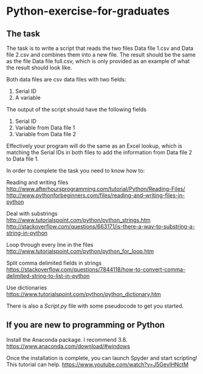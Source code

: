 # Python-exercise-for-graduates

## The task

The task is to write a script that reads the two files Data file 1.csv and Data file 2.csv and combines them into a new file. The result should be the same as the file Data file full.csv, which is only provided as an example of what the result should look like. 

Both data files are csv data files with two fields:

1.	Serial ID
2.	A variable

The output of the script should have the following fields

1.	Serial ID
2.	Variable from Data file 1
3.	Variable from Data file 2

Effectively your program will do the same as an Excel lookup, which is matching the Serial IDs in both files to add the information from Data file 2 to Data file 1.

In order to complete the task you need to know how to:

Reading and writing files
http://www.afterhoursprogramming.com/tutorial/Python/Reading-Files/
http://www.pythonforbeginners.com/files/reading-and-writing-files-in-python

Deal with substrings
http://www.tutorialspoint.com/python/python_strings.htm
http://stackoverflow.com/questions/663171/is-there-a-way-to-substring-a-string-in-python

Loop through every line in the files
http://www.tutorialspoint.com/python/python_for_loop.htm

Split comma delimited fields in strings
https://stackoverflow.com/questions/7844118/how-to-convert-comma-delimited-string-to-list-in-python

Use dictionaries
https://www.tutorialspoint.com/python/python_dictionary.htm

There is also a _Script.py_ file with some pseudocode to get you started. 

## If you are new to programming or Python

Install the Anaconda package. I recommend 3.6.
https://www.anaconda.com/download/#windows

Once the installation is complete, you can launch Spyder and start scripting! This tutorial can help.
https://www.youtube.com/watch?v=J5GevIHNctM
